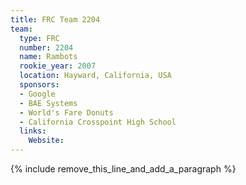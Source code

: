 ```yaml
---
title: FRC Team 2204
team:
  type: FRC
  number: 2204
  name: Rambots
  rookie_year: 2007
  location: Hayward, California, USA
  sponsors:
  - Google
  - BAE Systems
  - World's Fare Donuts
  - California Crosspoint High School
  links:
    Website:
---
```


{% include remove_this_line_and_add_a_paragraph %}